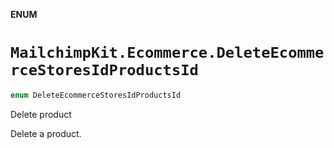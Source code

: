 **ENUM**

# `MailchimpKit.Ecommerce.DeleteEcommerceStoresIdProductsId`

```swift
enum DeleteEcommerceStoresIdProductsId
```

Delete product

Delete a product.
